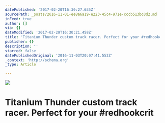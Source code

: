 ```yaml
---
datePublished: '2017-02-20T16:30:27.635Z'
sourcePath: _posts/2016-11-01-ee8a6a19-e223-45c4-971e-cccb513bc0d2.md
inFeed: true
author: []
via: {}
dateModified: '2017-02-20T16:30:21.458Z'
title: 'Titanium Thunder custom track racer. Perfect for your #redhookcrit'
publisher: {}
description: ''
starred: false
datePublishedOriginal: '2016-11-03T20:07:41.553Z'
_context: 'http://schema.org'
_type: Article

---
```

![](https://the-grid-user-content.s3-us-west-2.amazonaws.com/93936098-0477-43e0-9714-9cdc7a4925b7.jpg)

# Titanium Thunder custom track racer. Perfect for your \#redhookcrit